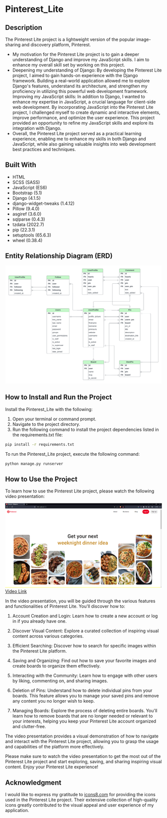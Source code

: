 
# Pinterest_Lite

## Description
The Pinterest Lite project is a lightweight version of the popular image-sharing and discovery platform, Pinterest.

- My motivation for the Pinterest Lite project is to gain a deeper understanding of Django and improve my JavaScript skills. I aim to enhance my overall skill set by working on this project.
- Deepening my understanding of Django: By developing the Pinterest Lite project, I aimed to gain hands-on experience with the Django framework. Building a real-world application allowed me to explore Django's features, understand its architecture, and strengthen my proficiency in utilizing this powerful web development framework. Improving my JavaScript skills: In addition to Django, I wanted to enhance my expertise in JavaScript, a crucial language for client-side web development. By incorporating JavaScript into the Pinterest Lite project, I challenged myself to create dynamic and interactive elements, improve performance, and optimize the user experience. This project provided an opportunity to refine my JavaScript skills and explore its integration with Django. 
- Overall, the Pinterest Lite project served as a practical learning experience, enabling me to enhance my skills in both Django and JavaScript, while also gaining valuable insights into web development best practices and techniques.

## Built With
- HTML
- SCSS (SASS)
- JavaScript (ES6)
- Bootstrap (5.1)
- Django (4.1.5)
- django-widget-tweaks (1.4.12)
- Pillow (9.4.0)
- asgiref (3.6.0)
- sqlparse (0.4.3)
- tzdata (2022.7)
- pip (22.3.1)
- setuptools (65.6.3)
- wheel (0.38.4)

## Entity Relationship Diagram (ERD)
![Diagram](demo/ERD.png?raw=true)

## How to Install and Run the Project

Install the Pinterest_Lite with the following:
1. Open your terminal or command prompt.
2. Navigate to the project directory.
3. Run the following command to install the project dependencies listed in the requirements.txt file:
```bash
pip install -r requirements.txt
```
To run the Pinterest_Lite project, execute the following command:
```bash
python manage.py runserver
```
## How to Use the Project
To learn how to use the Pinterest Lite project, please watch the following video presentation:

<!-- The video -->
[![Video Name](demo/Untitled.png)](https://vimeo.com/user201948794)
<a href="https://vimeo.com/user201948794">Video Link</a>

In the video presentation, you will be guided through the various features and functionalities of Pinterest Lite. You'll discover how to:

1. Account Creation and Login: Learn how to create a new account or log in if you already have one.

2. Discover Visual Content: Explore a curated collection of inspiring visual content across various categories.

3. Efficient Searching: Discover how to search for specific images within the Pinterest Lite platform.

4. Saving and Organizing: Find out how to save your favorite images and create boards to organize them effectively.

5. Interacting with the Community: Learn how to engage with other users by liking, commenting on, and sharing images.

6. Deletion of Pins: Understand how to delete individual pins from your boards. This feature allows you to manage your saved pins and remove any content you no longer wish to keep.

7. Managing Boards: Explore the process of deleting entire boards. You'll learn how to remove boards that are no longer needed or relevant to your interests, helping you keep your Pinterest Lite account organized and clutter-free.
   
The video presentation provides a visual demonstration of how to navigate and interact with the Pinterest Lite project, allowing you to grasp the usage and capabilities of the platform more effectively.

Please make sure to watch the video presentation to get the most out of the Pinterest Lite project and start exploring, saving, and sharing inspiring visual content. Enjoy your Pinterest Lite experience!

## Acknowledgment
I would like to express my gratitude to [icons8.com](https://icons8.com/)  for providing the icons used in the Pinterest Lite project. Their extensive collection of high-quality icons greatly contributed to the visual appeal and user experience of my application.
